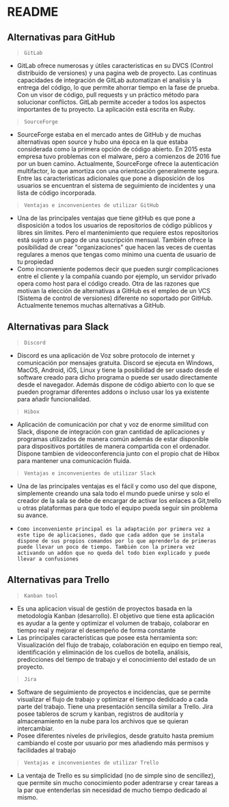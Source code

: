 # README #
## Alternativas para GitHub ##
>     GitLab

-  	GitLab ofrece numerosas y útiles caracteristicas en su DVCS (Control 	distribuido de versiones) y una pagina web de proyecto. Las continuas 	capacidades de integración de GitLab automatizan el analisis y la entrega del 	código, lo que permite ahorrar tiempo en la fase de prueba. Con un visor de 	código, pull requests y un práctico método para solucionar conflictos. GitLab 	permite acceder a todos los aspectos importantes de tu proyecto. La 	aplicación está escrita en Ruby.

  
>     SourceForge

-   SourceForge estaba en el mercado antes de GitHub y de muchas alternativas open source y hubo una época en la que estaba considerada como la primera opción de código abierto. En 2015 esta empresa tuvo problemas con el malware, pero a comienzos de 2016 fue por un buen camino. Actualmente, SourceForge ofrece la autenticación multifactor, lo que amortiza con una orientcación  generalmente segura. Entre las caracteristicas adicionales que pone a disposición de los usuarios se encuentran el sistema de seguimiento de incidentes y una lista de código incorporada. 
    
>     Ventajas e inconvenientes de utilizar GitHub

-   Una de las principales ventajas que tiene gitHub es que pone a disposición a todos los usuarios de repositorios de código públicos y libres sin límites. Pero el mantenimiento que requiere estos repositorios está sujeto a un pago de una suscripción mensual. También ofrece la posibilidad de crear "organizaciones" que hacen las veces de cuentas regulares a menos que tengas como mínimo una cuenta de usuario de tu propiedad
-   Como inconveniente podemos decir que pueden surgir complicaciones entre el cliente y la compañía cuando por ejemplo, un servidor privado opera como host para el código creado. Otra de las razones que motivan la elección de alternativas a GitHub es el empleo de un VCS (Sistema de control de versiones) diferente no soportado por GitHub. Actualmente tenemos muchas alternativas a GitHub. 


## Alternativas para Slack ##
>     Discord

-   Discord es una aplicación de Voz sobre protocolo de internet y comunicación por mensajes gratuita. Discord se ejecuta en Windows, MacOS, Android, iOS, Linux y tiene la posibilidad de ser usado desde el software creado para dicho programa o puede ser usado directamente desde el navegador. Además dispone de código abierto con lo que se pueden programar diferentes addons o incluso usar los ya existente para añadir funcionalidad.

>     Hibox

-   Aplicación de comunicación por chat y voz de enorme similitud con Slack, dispone de integración con gran cantidad de aplicaciones y programas utilizados de manera común además de estar disponible para dispositivos portátiles de manera compartida con el ordenador. Dispone tambien de videoconferencia junto con el propio chat de Hibox para mantener una comunicación fluida.

>     Ventajas e inconvenientes de utilizar Slack

-   Una de las principales ventajas es el fácil y como uso del que dispone, simplemente creando una sala todo el mundo puede unirse y solo el creador de la sala se debe de encargar de activar los enlaces a Git,trello u otras plataformas para que todo el equipo pueda seguir sin problema su avance.
-     Como inconveniente principal es la adaptación por primera vez a este tipo de aplicaciones, dado que cada addon que se instala dispone de sus propios comandos por lo que aprenderlo de primeras puede llevar un poco de tiempo. También con la primera vez activando un addon que no queda del todo bien explicado y puede llevar a confusiones

## Alternativas para Trello ##
>     Kanban tool

-   Es una aplicacion visual de gestión de proyectos basada en la metodología Kanban (desarrollo). El objetivo que tiene esta aplicación  es ayudar a la gente y optimizar el volumen de trabajo, colaborar en tiempo real y mejorar el desempeño de forma constante
-    Las principales caracteristicas que posee esta herramienta son: Visualización del flujo de trabajo, colaboración en equipo en tiempo real, identificación y eliminación de los cuellos de botella, análisis, predicciones del tiempo de trabajo y el conocimiento del estado de un proyecto.  

>     Jira

-   Software de seguimiento de proyectos e incidencias, que se permite visualizar el flujo de trabajo y optimizar el tiempo dedidcado a cada parte del trabajo. Tiene una presentación sencilla similar a Trello. Jira posee tableros de scrum y kanban, registros de auditoría y almacenamiento en la nube para los archivos que se quieran intercambiar.
-   Posee diferentes niveles de privilegios, desde gratuito hasta premium cambiando el coste por usuario por mes añadiendo más permisos y facilidades al trabajo

>     Ventajas e inconvenientes de utilizar Trello

-   La ventaja de Trello es su simplicidad (no de simple sino de sencillez), que permite sin mucho conocimiento poder adentrarse y crear tareas a la par que entenderlas sin necesidad de mucho tiempo dedicado al mismo.



